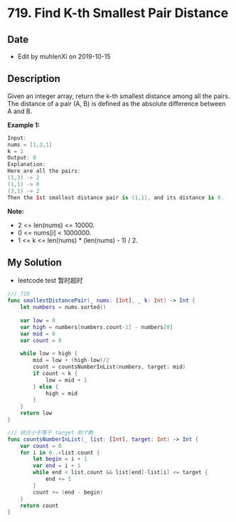 # 719. Find K-th Smallest Pair Distance

## Date

- Edit by muhlenXi on 2019-10-15

## Description

Given an integer array, return the k-th smallest distance among all the pairs. The distance of a pair (A, B) is defined as the absolute difference between A and B.

**Example 1:**

```swift
Input:
nums = [1,3,1]
k = 1
Output: 0 
Explanation:
Here are all the pairs:
(1,3) -> 2
(1,1) -> 0
(3,1) -> 2
Then the 1st smallest distance pair is (1,1), and its distance is 0.
```

**Note:**

- 2 <= len(nums) <= 10000.
- 0 <= nums[i] < 1000000.
- 1 <= k <= len(nums) * (len(nums) - 1) / 2.

## My Solution

- leetcode test 暂时超时

```swift
/// 719
func smallestDistancePair(_ nums: [Int], _ k: Int) -> Int {
    let numbers = nums.sorted()
    
    var low = 0
    var high = numbers[numbers.count-1] - numbers[0]
    var mid = 0
    var count = 0
    
    while low < high {
        mid = low + (high-low)/2
        count = countsNumberInList(numbers, target: mid)
        if count < k {
            low = mid + 1
        } else {
            high = mid
        }
    }
    return low
}

/// 统计小于等于 target 的个数
func countsNumberInList(_ list: [Int], target: Int) -> Int {
    var count = 0
    for i in 0..<list.count {
        let begin = i + 1
        var end = i + 1
        while end < list.count && list[end]-list[i] <= target {
            end += 1
        }
        count += (end - begin)
    }
    return count
}
```